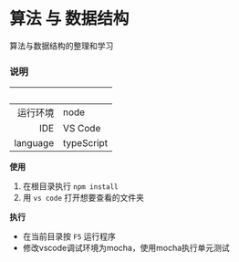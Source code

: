 # 算法 与 数据结构

算法与数据结构的整理和学习

### 说明

|   &nbsp; | &nbsp; |
|---------:|:-----------|
| 运行环境 | node       |
|      IDE | VS Code    |
| language | typeScript |

**使用**

1. 在根目录执行 `npm install` 
2. 用 `vs code` 打开想要查看的文件夹

**执行**

* 在当前目录按 `F5` 运行程序
* 修改vscode调试环境为mocha，使用mocha执行单元测试

 